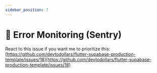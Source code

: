```yaml
---
sidebar_position: 7
---
```

# 🚧 Error Monitoring (Sentry)

React to this issue if you want me to prioritize this: [https://github.com/devtodollars/flutter-supabase-production-template/issues/18](https://github.com/devtodollars/flutter-supabase-production-template/issues/18)
